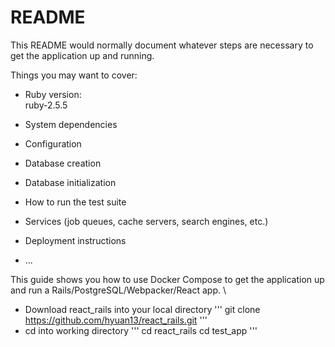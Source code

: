 # README

This README would normally document whatever steps are necessary to get the
application up and running.

Things you may want to cover:

* Ruby version: \
    ruby-2.5.5
* System dependencies

* Configuration

* Database creation

* Database initialization

* How to run the test suite

* Services (job queues, cache servers, search engines, etc.)

* Deployment instructions

* ...

This guide shows you how to use Docker Compose to get the application up and run a Rails/PostgreSQL/Webpacker/React app. \

* Download react_rails into your local directory
'''
git clone https://github.com/hyuan13/react_rails.git
'''
* cd into working directory
'''
cd react_rails
cd test_app
'''
